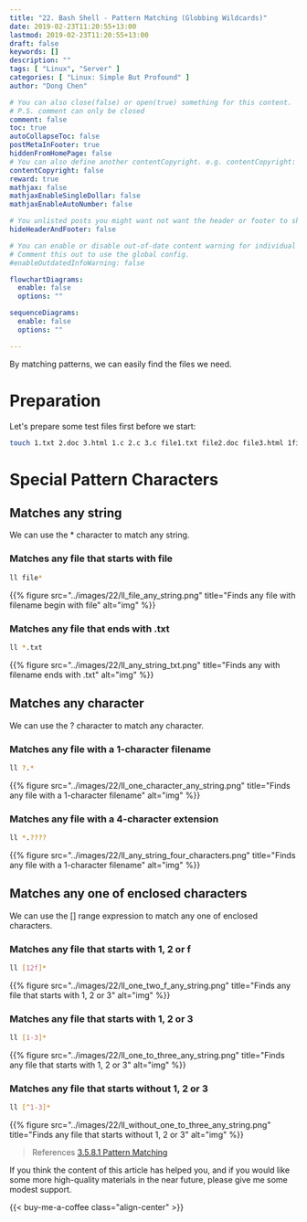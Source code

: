```yaml
---
title: "22. Bash Shell - Pattern Matching (Globbing Wildcards)"
date: 2019-02-23T11:20:55+13:00
lastmod: 2019-02-23T11:20:55+13:00
draft: false
keywords: []
description: ""
tags: [ "Linux", "Server" ]
categories: [ "Linux: Simple But Profound" ]
author: "Dong Chen"

# You can also close(false) or open(true) something for this content.
# P.S. comment can only be closed
comment: false
toc: true
autoCollapseToc: false
postMetaInFooter: true
hiddenFromHomePage: false
# You can also define another contentCopyright. e.g. contentCopyright: "This is another copyright."
contentCopyright: false
reward: true
mathjax: false
mathjaxEnableSingleDollar: false
mathjaxEnableAutoNumber: false

# You unlisted posts you might want not want the header or footer to show
hideHeaderAndFooter: false

# You can enable or disable out-of-date content warning for individual post.
# Comment this out to use the global config.
#enableOutdatedInfoWarning: false

flowchartDiagrams:
  enable: false
  options: ""

sequenceDiagrams: 
  enable: false
  options: ""

---
```


<!--more-->

By matching patterns, we can easily find the files we need.

# Preparation

Let's prepare some test files first before we start:

```bash
touch 1.txt 2.doc 3.html 1.c 2.c 3.c file1.txt file2.doc file3.html 1file.txt 2file.doc 3file.html
```

# Special Pattern Characters

## Matches any string

We can use the * character to match any string.

### Matches any file that starts with file

```bash
ll file*
```

{{% figure src="../images/22/ll_file_any_string.png" title="Finds any file with filename begin with file" alt="img" %}}

### Matches any file that ends with .txt

```bash
ll *.txt
```

{{% figure src="../images/22/ll_any_string_txt.png" title="Finds any with filename ends with .txt" alt="img" %}}

## Matches any character

We can use the ? character to match any character.

### Matches any file with a 1-character filename

```bash
ll ?.*
```

{{% figure src="../images/22/ll_one_character_any_string.png" title="Finds any file with a 1-character filename" alt="img" %}}

### Matches any file with a 4-character extension

```bash
ll *.????
```

{{% figure src="../images/22/ll_any_string_four_characters.png" title="Finds any file with a 1-character filename" alt="img" %}}

## Matches any one of enclosed characters

We can use the [] range expression to match any one of enclosed characters.

### Matches any file that starts with 1, 2 or f

```bash
ll [12f]*
```

{{% figure src="../images/22/ll_one_two_f_any_string.png" title="Finds any file that starts with 1, 2 or 3" alt="img" %}}

### Matches any file that starts with 1, 2 or 3

```bash
ll [1-3]*
```

{{% figure src="../images/22/ll_one_to_three_any_string.png" title="Finds any file that starts with 1, 2 or 3" alt="img" %}}

### Matches any file that starts without 1, 2 or 3

```bash
ll [^1-3]*
```

{{% figure src="../images/22/ll_without_one_to_three_any_string.png" title="Finds any file that starts without 1, 2 or 3" alt="img" %}}

> References
> [3.5.8.1 Pattern Matching](https://www.gnu.org/software/bash/manual/html_node/Pattern-Matching.html#Pattern-Matching)

If you think the content of this article has helped you, and if you would like some more high-quality materials in the near future, please give me some modest support.

<!-- Buy Me a Coffee Button -->
{{< buy-me-a-coffee class="align-center" >}}
